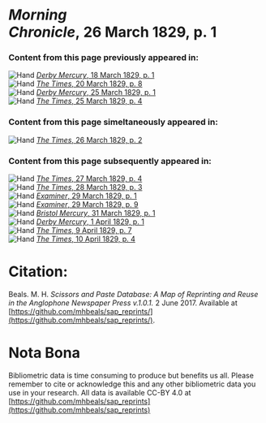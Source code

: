 # *Morning Chronicle*, 26 March 1829, p. 1  
  
### Content from this page previously appeared in:  
![Hand](http://scissorsandpaste.net/wp-content/uploads/2017/06/smallhandpointer.png) [*Derby Mercury*, 18 March 1829, p. 1](https://mhbeals.github.io/sap_html/Derby-Mercury/Derby-Mercury-18-March-1829-p-1)  
![Hand](http://scissorsandpaste.net/wp-content/uploads/2017/06/smallhandpointer.png) [*The Times*, 20 March 1829, p. 8](https://mhbeals.github.io/sap_html/The-Times/The-Times-20-March-1829-p-8)  
![Hand](http://scissorsandpaste.net/wp-content/uploads/2017/06/smallhandpointer.png) [*Derby Mercury*, 25 March 1829, p. 1](https://mhbeals.github.io/sap_html/Derby-Mercury/Derby-Mercury-25-March-1829-p-1)  
![Hand](http://scissorsandpaste.net/wp-content/uploads/2017/06/smallhandpointer.png) [*The Times*, 25 March 1829, p. 4](https://mhbeals.github.io/sap_html/The-Times/The-Times-25-March-1829-p-4)  
  
### Content from this page simeltaneously appeared in:  
![Hand](http://scissorsandpaste.net/wp-content/uploads/2017/06/smallhandpointer.png) [*The Times*, 26 March 1829, p. 2](https://mhbeals.github.io/sap_html/The-Times/The-Times-26-March-1829-p-2)  
  
### Content from this page subsequently appeared in:  
![Hand](http://scissorsandpaste.net/wp-content/uploads/2017/06/smallhandpointer.png) [*The Times*, 27 March 1829, p. 4](https://mhbeals.github.io/sap_html/The-Times/The-Times-27-March-1829-p-4)  
![Hand](http://scissorsandpaste.net/wp-content/uploads/2017/06/smallhandpointer.png) [*The Times*, 28 March 1829, p. 3](https://mhbeals.github.io/sap_html/The-Times/The-Times-28-March-1829-p-3)  
![Hand](http://scissorsandpaste.net/wp-content/uploads/2017/06/smallhandpointer.png) [*Examiner*, 29 March 1829, p. 1](https://mhbeals.github.io/sap_html/Examiner/Examiner-29-March-1829-p-1)  
![Hand](http://scissorsandpaste.net/wp-content/uploads/2017/06/smallhandpointer.png) [*Examiner*, 29 March 1829, p. 9](https://mhbeals.github.io/sap_html/Examiner/Examiner-29-March-1829-p-9)  
![Hand](http://scissorsandpaste.net/wp-content/uploads/2017/06/smallhandpointer.png) [*Bristol Mercury*, 31 March 1829, p. 1](https://mhbeals.github.io/sap_html/Bristol-Mercury/Bristol-Mercury-31-March-1829-p-1)  
![Hand](http://scissorsandpaste.net/wp-content/uploads/2017/06/smallhandpointer.png) [*Derby Mercury*, 1 April 1829, p. 1](https://mhbeals.github.io/sap_html/Derby-Mercury/Derby-Mercury-1-April-1829-p-1)  
![Hand](http://scissorsandpaste.net/wp-content/uploads/2017/06/smallhandpointer.png) [*The Times*, 9 April 1829, p. 7](https://mhbeals.github.io/sap_html/The-Times/The-Times-9-April-1829-p-7)  
![Hand](http://scissorsandpaste.net/wp-content/uploads/2017/06/smallhandpointer.png) [*The Times*, 10 April 1829, p. 4](https://mhbeals.github.io/sap_html/The-Times/The-Times-10-April-1829-p-4)  


# Citation: 

Beals. M. H. *Scissors and Paste Database: A Map of Reprinting and Reuse in the Anglophone Newspaper Press v.1.0.1.* 2 June 2017. Available at [https://github.com/mhbeals/sap_reprints/](https://github.com/mhbeals/sap_reprints/). 

# Nota Bona

Bibliometric data is time consuming to produce but benefits us all. Please remember to cite or acknowledge this and any other bibliometric data you use in your research. All data is available CC-BY 4.0 at [https://github.com/mhbeals/sap_reprints](https://github.com/mhbeals/sap_reprints)